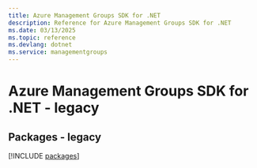 ```yaml
---
title: Azure Management Groups SDK for .NET
description: Reference for Azure Management Groups SDK for .NET
ms.date: 03/13/2025
ms.topic: reference
ms.devlang: dotnet
ms.service: managementgroups
---
```

# Azure Management Groups SDK for .NET - legacy
## Packages - legacy
[!INCLUDE [packages](management-groups-index.md)]